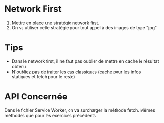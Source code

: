 # Network First

1. Mettre en place une stratégie network first.
2. On va utiliser cette stratégie pour tout appel à des images de type "jpg"

# Tips

- Dans le network first, il ne faut pas oublier de mettre en cache le résultat obtenu
- N'oubliez pas de traiter les cas classiques (cache pour les infos statiques et fetch pour le reste)

# API Concernée

Dans le fichier Service Worker, on va surcharger la méthode fetch. Mêmes méthodes que pour les exercices précédents
